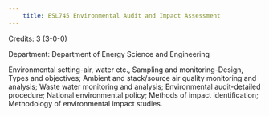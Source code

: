 ```yaml
---
    title: ESL745 Environmental Audit and Impact Assessment
---
```

Credits: 3 (3-0-0)

Department: Department of Energy Science and Engineering

Environmental setting-air, water etc., Sampling and monitoring-Design, Types and objectives; Ambient and stack/source air quality monitoring and analysis; Waste water monitoring and analysis; Environmental audit-detailed procedure; National environmental policy; Methods of impact identification; Methodology of environmental impact studies.